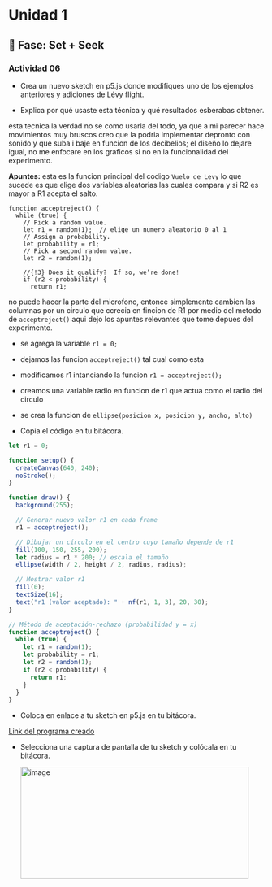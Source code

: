 # Unidad 1

## 🔎 Fase: Set + Seek

### Actividad 06
* Crea un nuevo sketch en p5.js donde modifiques uno de los ejemplos anteriores y adiciones de Lévy flight.
  
* Explica por qué usaste esta técnica y qué resultados esberabas obtener.
  
esta tecnica la verdad no se como usarla del todo, ya que a mi parecer hace movimientos muy bruscos creo que la podria implementar depronto con sonido y que suba i baje en funcion de los decibelios; el diseño lo dejare igual, no me enfocare en los graficos si no en la funcionalidad del experimento.

**Apuntes:**
esta es la funcion principal del codigo `Vuelo de Levy` lo que sucede es que elige dos variables aleatorias las cuales compara y si R2 es mayor a R1 acepta el salto.

```
function acceptreject() {
  while (true) {
    // Pick a random value. 
    let r1 = random(1);  // elige un numero aleatorio 0 al 1
    // Assign a probability.
    let probability = r1;
    // Pick a second random value.
    let r2 = random(1);

    //{!3} Does it qualify?  If so, we’re done!
    if (r2 < probability) {
      return r1;

```
no puede hacer la parte del microfono, entonce simplemente cambien las columnas por un circulo que ccrecia en fincion de R1 por medio del metodo de `acceptreject()` aqui dejo los apuntes relevantes que tome depues del experimento.
* se agrega la variable `r1 = 0;`
* dejamos las funcion `acceptreject()` tal cual como esta
* modificamos r1 intanciando la funcion `r1 = acceptreject();`
* creamos una variable radio en funcion de r1 que actua como el radio del circulo
* se crea la funcion de `ellipse(posicion x, posicion y, ancho, alto)`


  
* Copia el código en tu bitácora.

``` js
let r1 = 0;

function setup() {
  createCanvas(640, 240);
  noStroke();
}

function draw() {
  background(255);

  // Generar nuevo valor r1 en cada frame
  r1 = acceptreject();

  // Dibujar un círculo en el centro cuyo tamaño depende de r1
  fill(100, 150, 255, 200);
  let radius = r1 * 200; // escala el tamaño
  ellipse(width / 2, height / 2, radius, radius);

  // Mostrar valor r1
  fill(0);
  textSize(16);
  text("r1 (valor aceptado): " + nf(r1, 1, 3), 20, 30);
}

// Método de aceptación-rechazo (probabilidad y = x)
function acceptreject() {
  while (true) {
    let r1 = random(1);
    let probability = r1;
    let r2 = random(1);
    if (r2 < probability) {
      return r1;
    }
  }
}
```
  
* Coloca en enlace a tu sketch en p5.js en tu bitácora.

[Link del programa creado](https://editor.p5js.org/nicolasparra2024/sketches/O0_ubqVxs)
  
* Selecciona una captura de pantalla de tu sketch y colócala en tu bitácora.

  <img width="449" height="220" alt="image" src="https://github.com/user-attachments/assets/7f59729f-ad76-4c2f-8e65-83b5c506a521" />

